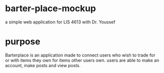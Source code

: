 # barter-place-mockup
a simple web application for LIS 4613 with Dr. Youssef

# purpose 
Barterplace is an application made to connect users who wish to trade for or with items they own for items other users own. 
users are able to make an account, make posts and view posts. 

